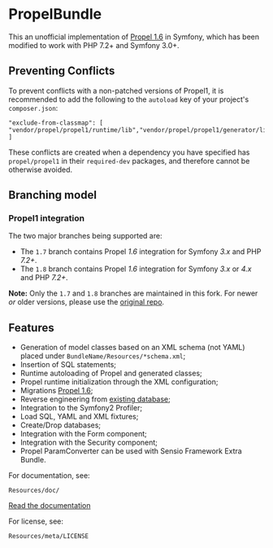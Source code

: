 PropelBundle
============

This an unofficial implementation of [Propel 1.6](http://www.propelorm.org/) in Symfony, which has been modified to work
with PHP 7.2+ and Symfony 3.0+.

## Preventing Conflicts

To prevent conflicts with a non-patched versions of Propel1, it is recommended to add the following to the `autoload` key of your project's `composer.json`:

    "exclude-from-classmap": [ "vendor/propel/propel1/runtime/lib","vendor/propel/propel1/generator/lib" ]

These conflicts are created when a dependency you have specified has `propel/propel1` in their `required-dev` packages, and therefore cannot be otherwise avoided.

## Branching model

### Propel1 integration

The two major branches being supported are:

* The `1.7` branch contains Propel *1.6* integration for Symfony *3.x* and PHP *7.2+*. 
* The `1.8` branch contains Propel *1.6* integration for Symfony *3.x* or *4.x* and PHP *7.2+*.

**Note:** Only the `1.7` and `1.8` branches are maintained in this fork.  For newer _or_ older versions, please use the [original repo](https://github.com/propelorm/PropelBundle).

## Features

 * Generation of model classes based on an XML schema (not YAML) placed under `BundleName/Resources/*schema.xml`;
 * Insertion of SQL statements;
 * Runtime autoloading of Propel and generated classes;
 * Propel runtime initialization through the XML configuration;
 * Migrations [Propel 1.6](http://www.propelorm.org/documentation/10-migrations.html);
 * Reverse engineering from [existing database](http://www.propelorm.org/wiki/Documentation/1.6/Existing-Database);
 * Integration to the Symfony2 Profiler;
 * Load SQL, YAML and XML fixtures;
 * Create/Drop databases;
 * Integration with the Form component;
 * Integration with the Security component;
 * Propel ParamConverter can be used with Sensio Framework Extra Bundle.

For documentation, see:

    Resources/doc/

[Read the documentation](https://github.com/propelorm/PropelBundle/blob/1.5/Resources/doc/index.markdown)

For license, see:

    Resources/meta/LICENSE
